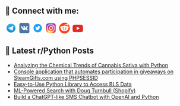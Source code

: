 ## 🔎 Connect with me:
[<img src="https://github.com/bullbesh/bullbesh/blob/main/images/Telegram.png" width="32" height="32" />](https://t.me/bullbesh)
[<img src="https://github.com/bullbesh/bullbesh/blob/main/images/VK.png" width="32" height="32" />](https://vk.com/bullbesh)
[<img src="https://github.com/bullbesh/bullbesh/blob/main/images/Twitter.png" width="32" height="32" />](https://twitter.com/bullbesh1)
[<img src="https://github.com/bullbesh/bullbesh/blob/main/images/Instagram.png" width="32" height="32" />](https://www.instagram.com/bullbesh)
[<img src="https://github.com/bullbesh/bullbesh/blob/main/images/Reddit.png" width="32" height="32" />](https://www.reddit.com/user/bullbesh)
[<img src="https://github.com/bullbesh/bullbesh/blob/main/images/YouTube.png" width="32" height="32" />](https://www.youtube.com/channel/UCtfjRs6uzgq5mfm8S06WTcg)

## 📕 Latest r/Python Posts
<!-- BLOG-POST-LIST:START -->
- [Analyzing the Chemical Trends of Cannabis Sativa with Python](https://www.reddit.com/r/Python/comments/10ajm1j/analyzing_the_chemical_trends_of_cannabis_sativa/)
- [Console application that automates participation in giveaways on SteamGifts.com using PHPSESSID](https://www.reddit.com/r/Python/comments/10ah47o/console_application_that_automates_participation/)
- [Easy-to-Use Python Library to Access BLS Data](https://www.reddit.com/r/Python/comments/10acoss/easytouse_python_library_to_access_bls_data/)
- [ML-Powered Search with Doug Turnbull &lpar;Shopify&rpar;](https://www.reddit.com/r/Python/comments/10ac3ve/mlpowered_search_with_doug_turnbull_shopify/)
- [Build a ChatGPT-like SMS Chatbot with OpenAI and Python](https://www.reddit.com/r/Python/comments/10aasev/build_a_chatgptlike_sms_chatbot_with_openai_and/)
<!-- BLOG-POST-LIST:END -->
